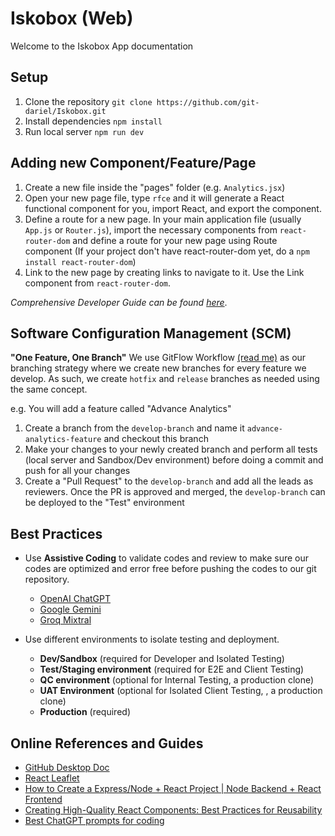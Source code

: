# Iskobox (Web)

Welcome to the Iskobox App documentation

## Setup

1.  Clone the repository
    `git clone https://github.com/git-dariel/Iskobox.git`
2.  Install dependencies
    `npm install`
3.  Run local server
    `npm run dev`

## Adding new Component/Feature/Page

1.  Create a new file inside the "pages" folder (e.g. `Analytics.jsx`)
2.  Open your new page file, type `rfce` and it will generate a React functional component for you, import React, and export the component.
3.  Define a route for a new page. In your main application file (usually `App.js` or `Router.js`), import the necessary components from `react-router-dom` and define a route for your new page using Route component (If your project don't have react-router-dom yet, do a `npm install react-router-dom`)
4.  Link to the new page by creating links to navigate to it. Use the Link component from `react-router-dom`.

_Comprehensive Developer Guide can be found_ [_here_](https://docs.google.com/presentation/d/19RcUj_BUpBeLLEiNNXnrmPyT2_UXarWj/edit?usp=sharing&ouid=101114335907570022669&rtpof=true&sd=true).

## Software Configuration Management (SCM)

**"One Feature, One Branch"**
We use GitFlow Workflow [(read me)](https://www.atlassian.com/git/tutorials/comparing-workflows/gitflow-workflow) as our branching strategy where we create new branches for every feature we develop. As such, we create `hotfix` and `release` branches as needed using the same concept.

e.g. You will add a feature called "Advance Analytics"

1.  Create a branch from the `develop-branch` and name it `advance-analytics-feature` and checkout this branch
2.  Make your changes to your newly created branch and perform all tests (local server and Sandbox/Dev environment) before doing a commit and push for all your changes
3.  Create a "Pull Request" to the `develop-branch` and add all the leads as reviewers. Once the PR is approved and merged, the `develop-branch` can be deployed to the "Test" environment

## Best Practices

- Use **Assistive Coding** to validate codes and review to make sure
  our codes are optimized and error free before pushing the codes to our git repository.

  - [OpenAI ChatGPT](https://chat.openai.com/)
  - [Google Gemini](https://makersuite.google.com/app/prompts/new_freeform)
  - [Groq Mixtral](https://groq.com/)

- Use different environments to isolate testing and deployment.
  - **Dev/Sandbox** (required for Developer and Isolated Testing)
  - **Test/Staging environment** (required for E2E and Client Testing)
  - **QC environment** (optional for Internal Testing, a production clone)
  - **UAT Environment** (optional for Isolated Client Testing, , a production clone)
  - **Production** (required)

## Online References and Guides

- [GitHub Desktop Doc](https://docs.github.com/en/desktop/overview/about-github-desktop)
- [React Leaflet](https://react-leaflet.js.org/docs/start-installation/)
- [How to Create a Express/Node + React Project | Node Backend + React Frontend](https://www.youtube.com/watch?v=w3vs4a03y3I&list=PLwCOqpI4WKFx_f-Fg3CHwF7n0080x-Yme&index=5&t=225s)
- [Creating High-Quality React Components: Best Practices for Reusability](https://www.youtube.com/watch?v=eXRlVpw1SIQ&t=548s)
- [Best ChatGPT prompts for coding](https://www.learnprompt.org/chat-gpt-prompts-for-coding/)
